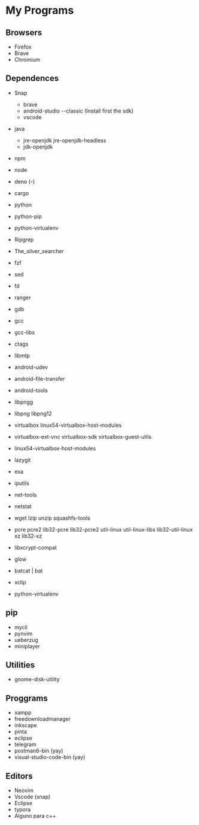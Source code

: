 # My Programs

## Browsers

- Firefox
- Brave
- Chromium

## Dependences

- Snap
  - brave
  - android-studio --classic (Install first the sdk)
  - vscode

- java
  - jre-openjdk jre-openjdk-headless
  - jdk-openjdk

- npm
- node
- deno (-)
- cargo
- python
- python-pip
- python-virtualenv

- Ripgrep
- The_silver_searcher
- fzf
- sed
- fd
- ranger

- gdb
- gcc
- gcc-libs

- ctags

- libmtp
- android-udev
- android-file-transfer
- android-tools
- libpngg
- libpng libpng12

- virtualbox linux54-virtualbox-host-modules
- virtualbox-ext-vnc virtualbox-sdk virtualbox-guest-utils
- linux54-virtualbox-host-modules

- lazygit
- exa

- iputils
- net-tools
- netstat

- wget lzip unzip squashfs-tools

- pcre pcre2 lib32-pcre lib32-pcre2 util-linux util-linux-libs lib32-util-linux xz lib32-xz
- libxcrypt-compat

- glow
- batcat | bat

- xclip

- python-virtualenv

## pip

- mycli
- pynvim
- ueberzug
- miniplayer

## Utilities

- gnome-disk-utility

## Proggrams

- xampp
- freedownloadmanager
- inkscape
- pinta
- eclipse
- telegram
- postman6-bin (yay)
- visual-studio-code-bin (yay)


## Editors

- Neovim
- Vscode (snap)
- Eclipse
- typora
- Alguno para c++
